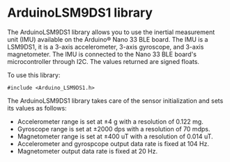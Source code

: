 # ArduinoLSM9DS1 library


The ArduinoLSM9DS1 library allows you to use the inertial measurement unit (IMU) available on the Arduino&reg; Nano 33 BLE board. The IMU is a LSM9DS1, it is a 3-axis accelerometer, 3-axis gyroscope, and 3-axis magnetometer. The IMU is connected to the Nano 33 BLE board's microcontroller through I2C. The values returned are signed floats.

To use this library:

```
#include <Arduino_LSM9DS1.h>
```

The ArduinoLSM9DS1 library takes care of the sensor initialization and sets its values as follows:

- Accelerometer range is set at ±4 g with a resolution of 0.122 mg.
- Gyroscope range is set at ±2000 dps with a resolution of 70 mdps.
- Magnetometer range is set at ±400 uT with a resolution of 0.014 uT.
- Accelerometer and gyrospcope output data rate is fixed at 104 Hz.
- Magnetometer output data rate is fixed at 20 Hz.
